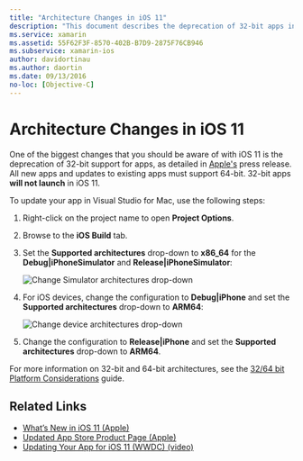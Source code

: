 ```yaml
---
title: "Architecture Changes in iOS 11"
description: "This document describes the deprecation of 32-bit apps in iOS 11. It discusses how to update applications to target 64-bit architectures."
ms.service: xamarin
ms.assetid: 55F62F3F-8570-402B-B7D9-2875F76CB946
ms.subservice: xamarin-ios
author: davidortinau
ms.author: daortin
ms.date: 09/13/2016
no-loc: [Objective-C]
---
```


# Architecture Changes in iOS 11

One of the biggest changes that you should be aware of with iOS 11 is the deprecation of 32-bit support for apps, as detailed in [Apple's](https://developer.apple.com/news/?id=06282017b) press release. All new apps and updates to existing apps must support 64-bit. 32-bit apps **will not launch** in iOS 11.

To update your app in Visual Studio for Mac, use the following steps:

1. Right-click on the project name to open **Project Options**.
2. Browse to the **iOS Build** tab.
3. Set the **Supported architectures** drop-down to **x86_64** for the **Debug|iPhoneSimulator** and **Release|iPhoneSimulator**:

    ![Change Simulator architectures drop-down](architecture-changes-images/image1.png)

4. For iOS devices, change the configuration to **Debug|iPhone** and set the **Supported architectures** drop-down to **ARM64**:

    ![Change device architectures drop-down](architecture-changes-images/image2.png)

5. Change the configuration to **Release|iPhone** and set the **Supported architectures** drop-down to **ARM64**.

For more information on 32-bit and 64-bit architectures, see the [32/64 bit Platform Considerations](~/cross-platform/macios/32-and-64/index.md#ios) guide.

## Related Links

- [What’s New in iOS 11 (Apple)](https://developer.apple.com/ios/)
- [Updated App Store Product Page (Apple)](https://developer.apple.com/app-store/product-page/)
- [Updating Your App for iOS 11 (WWDC) (video)](https://developer.apple.com/videos/play/wwdc2017/204/)

